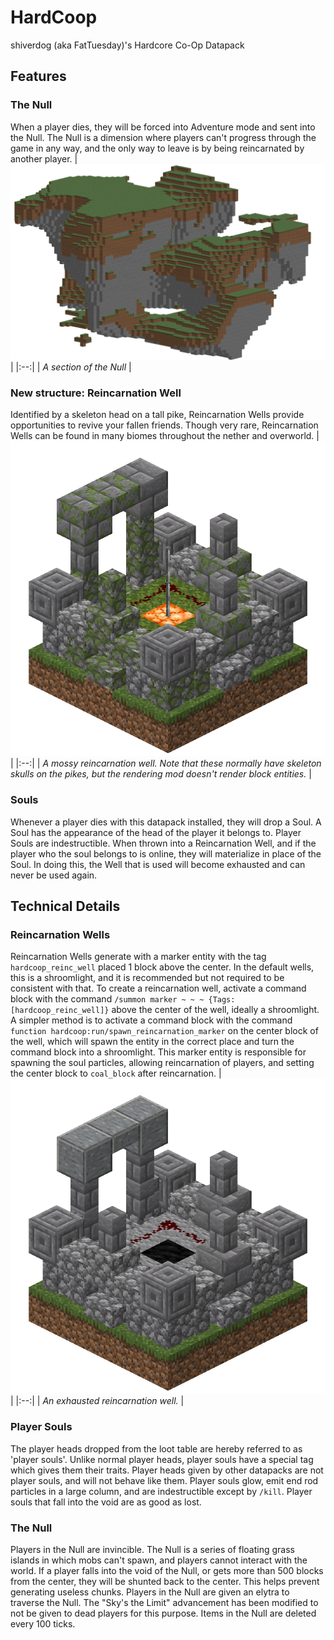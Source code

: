 # HardCoop
shiverdog (aka FatTuesday)'s Hardcore Co-Op Datapack

## Features
### The Null
When a player dies, they will be forced into Adventure mode and sent into the Null. The Null is a dimension where players can't progress through the game in any way, and the only way to leave is by being reincarnated by another player.
| ![A section of the Null](https://raw.githubusercontent.com/Shiverdog/HardCoop/main/renders/the_null.png) | 
|:--:| 
| *A section of the Null* |

### New structure: Reincarnation Well
Identified by a skeleton head on a tall pike, Reincarnation Wells provide opportunities to revive your fallen friends. Though very rare, Reincarnation Wells can be found in many biomes throughout the nether and overworld.
| ![A mossy reincarnation well](https://raw.githubusercontent.com/Shiverdog/HardCoop/main/renders/mossy.png) | 
|:--:| 
| *A mossy reincarnation well. Note that these normally have skeleton skulls on the pikes, but the rendering mod doesn't render block entities.* |

### Souls
Whenever a player dies with this datapack installed, they will drop a Soul. A Soul has the appearance of the head of the player it belongs to. Player Souls are indestructible.
When thrown into a Reincarnation Well, and if the player who the soul belongs to is online, they will materialize in place of the Soul. In doing this, the Well that is used will become exhausted and can never be used again.
## Technical Details
### Reincarnation Wells
Reincarnation Wells generate with a marker entity with the tag `hardcoop_reinc_well` placed 1 block above the center. In the default wells, this is a shroomlight, and it is recommended but not required to be consistent with that. To create a reincarnation well, activate a command block with the command `/summon marker ~ ~ ~ {Tags:[hardcoop_reinc_well]}` above the center of the well, ideally a shroomlight. A simpler method is to activate a command block with the command `function hardcoop:run/spawn_reincarnation_marker` on the center block of the well, which will spawn the entity in the correct place and turn the command block into a shroomlight. This marker entity is responsible for spawning the soul particles, allowing reincarnation of players, and setting the center block to `coal_block` after reincarnation.
| ![An exhausted reincarnation well](https://github.com/Shiverdog/HardCoop/blob/main/renders/exhausted.png) | 
|:--:| 
| *An exhausted reincarnation well.* |
### Player Souls
The player heads dropped from the loot table are hereby referred to as 'player souls'. Unlike normal player heads, player souls have a special tag which gives them their traits. Player heads given by other datapacks are not player souls, and will not behave like them. Player souls glow, emit end rod particles in a large column, and are indestructible except by `/kill`. Player souls that fall into the void are as good as lost.
### The Null
Players in the Null are invincible. The Null is a series of floating grass islands in which mobs can't spawn, and players cannot interact with the world. If a player falls into the void of the Null, or gets more than 500 blocks from the center, they will be shunted back to the center. This helps prevent generating useless chunks. Players in the Null are given an elytra to traverse the Null. The "Sky's the Limit" advancement has been modified to not be given to dead players for this purpose. Items in the Null are deleted every 100 ticks.
